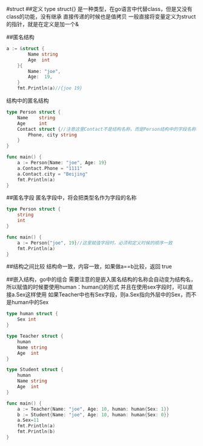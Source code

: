 #struct 
##定义
type <Name> struct{}
是一种类型，在go语言中代替class，但是又没有class的功能，没有继承
直接传递的时候也是值拷贝
一般直接将变量定义为struct的指针，就是在定义是加一个&

##匿名结构
```go
a := &struct {
		Name string
		Age  int
	}{
		Name: "joe",
		Age:  19,
	}
	fmt.Println(a)//{joe 19}
```
结构中的匿名结构
```go
type Person struct {
	Name    string
	Age     int
	Contact struct {//注意这里Contact不是结构名称，而是Person结构中的字段名称
		Phone, city string
	}
}

func main() {
	a := Person{Name: "joe", Age: 19}
	a.Contact.Phone = "1111"
	a.Contact.city = "Beijing"
	fmt.Println(a)
}
```
##匿名字段
匿名字段中，将会把类型名作为字段的名称
```go
type Person struct {
	string
	int
}

func main() {
	a := Person{"joe", 19}//这里赋值字段时，必须和定义时候的顺序一致
	fmt.Println(a)
}
```
##结构之间比较
结构命一致，内容一致，如果做a==b比较，返回 true

##嵌入结构，go中的组合
需要注意的是嵌入匿名结构的名称会自动变为结构名，所以赋值的时候要使用human：human{}的形式
并且在使用sex字段时，可以直接a.Sex这样使用
如果Teacher中也有Sex字段，则a.Sex指向外层中的Sex，而不是human中的Sex
```go
type human struct {
	Sex int
}

type Teacher struct {
	human
	Name string
	Age  int
}

type Student struct {
	human
	Name string
	Age  int
}

func main() {
	a := Teacher{Name: "joe", Age: 10, human: human{Sex: 1}}
	b := Student{Name: "joe", Age: 10, human: human{Sex: 0}}
	a.Sex=11
	fmt.Println(a)
	fmt.Println(b)
}
```
